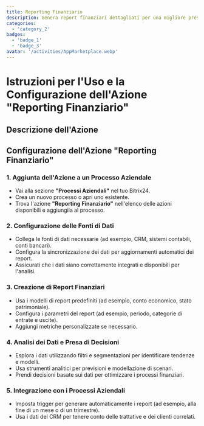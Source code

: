```yaml
---
title: Reporting Finanziario
description: Genera report finanziari dettagliati per una migliore presa di decisioni.
categories: 
  - 'category_2'
badges: 
  - 'badge_1'
  - 'badge_3'
avatar: '/activities/AppMarketplace.webp'
---
```

# Istruzioni per l'Uso e la Configurazione dell'Azione "Reporting Finanziario"

## Descrizione dell'Azione

## **Configurazione dell'Azione "Reporting Finanziario"**

### 1. Aggiunta dell'Azione a un Processo Aziendale
- Vai alla sezione **"Processi Aziendali"** nel tuo Bitrix24.
- Crea un nuovo processo o apri uno esistente.
- Trova l'azione **"Reporting Finanziario"** nell'elenco delle azioni disponibili e aggiungila al processo.

### 2. Configurazione delle Fonti di Dati
- Collega le fonti di dati necessarie (ad esempio, CRM, sistemi contabili, conti bancari).
- Configura la sincronizzazione dei dati per aggiornamenti automatici dei report.
- Assicurati che i dati siano correttamente integrati e disponibili per l'analisi.

### 3. Creazione di Report Finanziari
- Usa i modelli di report predefiniti (ad esempio, conto economico, stato patrimoniale).
- Configura i parametri del report (ad esempio, periodo, categorie di entrate e uscite).
- Aggiungi metriche personalizzate se necessario.

### 4. Analisi dei Dati e Presa di Decisioni
- Esplora i dati utilizzando filtri e segmentazioni per identificare tendenze e modelli.
- Usa strumenti analitici per previsioni e modellazione di scenari.
- Prendi decisioni basate sui dati per ottimizzare i processi finanziari.

### 5. Integrazione con i Processi Aziendali
- Imposta trigger per generare automaticamente i report (ad esempio, alla fine di un mese o di un trimestre).
- Usa i dati del CRM per tenere conto delle trattative e dei clienti correlati.